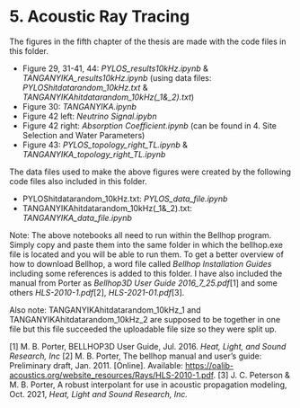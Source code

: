 # 5. Acoustic Ray Tracing

The figures in the fifth chapter of the thesis are made with the code files in this folder.
* Figure 29, 31-41, 44: *PYLOS_results10kHz.ipynb* & *TANGANYIKA_results10kHz.ipynb* (using data files: *PYLOShitdatarandom_10kHz.txt* & *TANGANYIKAhitdatarandom_10kHz(_1&_2).txt*)
* Figure 30: *TANGANYIKA.ipynb*
* Figure 42 left: *Neutrino Signal.ipybn*
* Figure 42 right: *Absorption Coefficient.ipynb* (can be found in 4. Site Selection and Water Parameters)
* Figure 43: *PYLOS_topology_right_TL.ipynb* & *TANGANYIKA_topology_right_TL.ipynb*

The data files used to make the above figures were created by the following code files also included in this folder.
* PYLOShitdatarandom_10kHz.txt: *PYLOS_data_file.ipynb*
* TANGANYIKAhitdatarandom_10kHz(_1&_2).txt: *TANGANYIKA_data_file.ipynb*

Note: The above notebooks all need to run within the Bellhop program. Simply copy and paste them into the same folder in which the bellhop.exe file is located and you will be able to run them. To get a better overview of how to download Bellhop, a word file called *Bellhop Installation Guides* including some references is added to this folder. I have also included the manual from Porter as *Bellhop3D User Guide 2016_7_25.pdf*[1] and some others *HLS-2010-1.pdf*[2], *HLS-2021-01.pdf*[3].

Also note: TANGANYIKAhitdatarandom_10kHz_1 and TANGANYIKAhitdatarandom_10kHz_2 are supposed to be together in one file but this file succeeded the uploadable file size so they were split up. 

[1] M. B. Porter, BELLHOP3D User Guide, Jul. 2016. *Heat, Light, and Sound Research, Inc*
[2] M. B. Porter, The bellhop manual and user’s guide: Preliminary draft, Jan. 2011. [Online]. Available: https://oalib-acoustics.org/website_resources/Rays/HLS-2010-1.pdf.
[3] J. C. Peterson & M. B. Porter, A robust interpolant for use in acoustic propagation modeling, Oct. 2021, *Heat, Light and Sound Research, Inc.*
